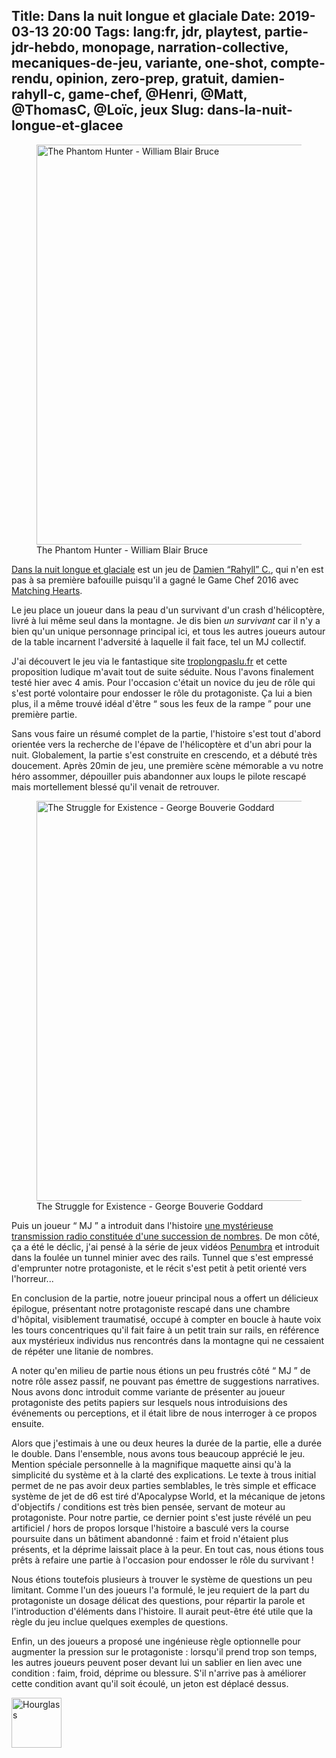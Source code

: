 Title: Dans la nuit longue et glaciale
Date: 2019-03-13 20:00
Tags: lang:fr, jdr, playtest, partie-jdr-hebdo, monopage, narration-collective, mecaniques-de-jeu, variante, one-shot, compte-rendu, opinion, zero-prep, gratuit, damien-rahyll-c, game-chef, @Henri, @Matt, @ThomasC, @Loïc, jeux
Slug: dans-la-nuit-longue-et-glacee
---

<figure>
  <img alt="The Phantom Hunter - William Blair Bruce" src="images/2019/03/William_Blair_Bruce_-_The_Phantom_Hunter.jpg">
  <figcaption>The Phantom Hunter - William Blair Bruce</figcaption>
</figure>

[Dans la nuit longue et glaciale](http://troplongpaslu.fr/wp-content/uploads/2018/08/DLNLG_web.pdf) est un jeu
de [Damien “Rahyll” C.](/lucas/blog/tag/damien-rahyll-c.html), qui n'en est pas à sa première bafouille puisqu'il a gagné le Game Chef 2016 avec [Matching Hearts](https://rpggeek.com/rpg/37904/matching-hearts).

Le jeu place un joueur dans la peau d'un survivant d'un crash d'hélicoptère, livré à lui même seul dans la montagne.
Je dis bien _un survivant_ car il n'y a bien qu'un unique personnage principal ici,
et tous les autres joueurs autour de la table incarnent l'adversité à laquelle il fait face, tel un MJ collectif.

J'ai découvert le jeu via le fantastique site [troplongpaslu.fr](http://troplongpaslu.fr)
et cette proposition ludique m'avait tout de suite séduite.
Nous l'avons finalement testé hier avec 4 amis. Pour l'occasion c'était un novice du jeu de rôle qui s'est porté
volontaire pour endosser le rôle du protagoniste. Ça lui a bien plus, il a même trouvé idéal d'être
“ sous les feux de la rampe ” pour une première partie.

Sans vous faire un résumé complet de la partie, l'histoire s'est tout d'abord orientée vers la recherche de l'épave
de l'hélicoptère et d'un abri pour la nuit.
Globalement, la partie s'est construite en crescendo, et a débuté très doucement.
Après 20min de jeu, une première scène mémorable a vu notre héro assommer, dépouiller puis abandonner aux loups
le pilote rescapé mais mortellement blessé qu'il venait de retrouver.

<figure>
  <img alt="The Struggle for Existence - George Bouverie Goddard" src="images/2019/03/George_Bouverie_Goddard_The_Struggle_for_Existence.jpg">
  <figcaption>The Struggle for Existence - George Bouverie Goddard</figcaption>
</figure>

Puis un joueur “ MJ ” a introduit dans l'histoire [une mystérieuse transmission radio constituée d'une succession de nombres](https://en.wikipedia.org/wiki/UVB-76).
De mon côté, ça a été le déclic, j'ai pensé à la série de jeux vidéos [Penumbra](https://en.wikipedia.org/wiki/Penumbra_(video_game_series))
et introduit dans la foulée un tunnel minier avec des rails. Tunnel que s'est empressé d'emprunter notre protagoniste,
et le récit s'est petit à petit orienté vers l'horreur...

En conclusion de la partie, notre joueur principal nous a offert un délicieux épilogue,
présentant notre protagoniste rescapé dans une chambre d'hôpital, visiblement traumatisé,
occupé à compter en boucle à haute voix les tours concentriques qu'il fait faire à un petit train sur rails,
en référence aux mystérieux individus nus rencontrés dans la montagne qui ne cessaient de répéter une litanie de nombres.

A noter qu'en milieu de partie nous étions un peu frustrés côté “ MJ ” de notre rôle assez passif,
ne pouvant pas émettre de suggestions narratives. Nous avons donc introduit comme variante
de présenter au joueur protagoniste des petits papiers sur lesquels nous introduisions des événements ou perceptions,
et il était libre de nous interroger à ce propos ensuite.

Alors que j'estimais à une ou deux heures la durée de la partie, elle a durée le double.
Dans l'ensemble, nous avons tous beaucoup apprécié le jeu. Mention spéciale personnelle à la magnifique maquette
ainsi qu'à la simplicité du système et à la clarté des explications.
Le texte à trous initial permet de ne pas avoir deux parties semblables, le très simple et efficace système de jet de d6
est tiré d'Apocalypse World, et la mécanique de jetons d'objectifs / conditions est très bien pensée,
servant de moteur au protagoniste.
Pour notre partie, ce dernier point s'est juste révélé un peu artificiel / hors de propos
lorsque l'histoire a basculé vers la course poursuite dans un bâtiment abandonné :
faim et froid n'étaient plus présents, et la déprime laissait place à la peur.
En tout cas, nous étions tous prêts à refaire une partie à l'occasion pour endosser le rôle du survivant !

Nous étions toutefois plusieurs à trouver le système de questions un peu limitant.
Comme l'un des joueurs l'a formulé, le jeu requiert de la part du protagoniste un dosage délicat
des questions, pour répartir la parole et l'introduction d'éléments dans l'histoire.
Il aurait peut-être été utile que la règle du jeu inclue quelques exemples de questions.

Enfin, un des joueurs a proposé une ingénieuse règle optionnelle pour augmenter la pression sur le protagoniste :
lorsqu'il prend trop son temps, les autres joueurs peuvent poser devant lui un sablier en lien avec une condition :
faim, froid, déprime ou blessure.
S'il n'arrive pas à améliorer cette condition avant qu'il soit écoulé, un jeton est déplacé dessus.

<img class="hourglass" alt="Hourglass" src="images/2019/03/hourglass.png">

<style>
img { width: 40rem; }
p > img { max-height: 10rem; }
.hourglass { width: 5rem; }
</style>
